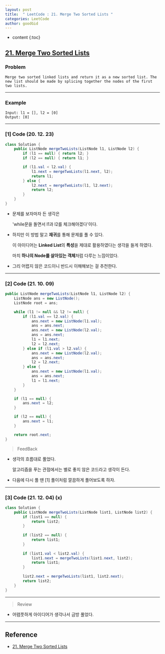 ```yaml
---
layout: post
title:  " LeetCode : 21. Merge Two Sorted Lists "
categories: LeetCode
author: goodGid
---
```

* content
{:toc}

## [21. Merge Two Sorted Lists](https://leetcode.com/problems/merge-two-sorted-lists/)

### Problem

```
Merge two sorted linked lists and return it as a new sorted list. The new list should be made by splicing together the nodes of the first two lists.
```





---

### Example

```
Input: l1 = [], l2 = [0]
Output: [0]
```

---

### [1] Code (20. 12. 23)

``` java
class Solution {
    public ListNode mergeTwoLists(ListNode l1, ListNode l2) {
        if (l1 == null) { return l2; }
        if (l2 == null) { return l1; }

        if (l1.val < l2.val) {
            l1.next = mergeTwoLists(l1.next, l2);
            return l1;
        } else {
            l2.next = mergeTwoLists(l1, l2.next);
            return l2;
        }
    }
}
```

* 문제를 보자마자 든 생각은 

  'while문을 돌면서 l1과 l2를 체크해야겠다'이다.

* 하지만 이 방법 말고 **재귀**를 통해 문제를 풀 수 있다.

  이 아이디어는 **Linked List**의 **특성**을 제대로 활용하였다는 생각을 들게 하였다.
  
  마치 **하나의 Node를 살아있는 객체**처럼 다루는 느낌이었다.

* 그리 어렵지 않은 코드이니 반드시 이해해보는 걸 추천한다.
  

---

### [2] Code (21. 10. 09)

``` java
public ListNode mergeTwoLists(ListNode l1, ListNode l2) {
    ListNode ans = new ListNode();
    ListNode root = ans;

    while (l1 != null && l2 != null) {
        if (l1.val == l2.val) {
            ans.next = new ListNode(l1.val);
            ans = ans.next;
            ans.next = new ListNode(l2.val);
            ans = ans.next;
            l1 = l1.next;
            l2 = l2.next;
        } else if (l1.val > l2.val) {
            ans.next = new ListNode(l2.val);
            ans = ans.next;
            l2 = l2.next;
        } else {
            ans.next = new ListNode(l1.val);
            ans = ans.next;
            l1 = l1.next;
        }
    }

    if (l1 == null) {
        ans.next = l2;
    }

    if (l2 == null) {
        ans.next = l1;
    }

    return root.next;
}
```

> FeedBack

* 생각의 흐름대로 풀었다.

  알고리즘을 푸는 관점에서는 별로 좋지 않은 코드라고 생각이 든다.

* 다음에 다시 풀 땐 [1] 풀이처럼 깔끔하게 풀어보도록 하자.


---

### [3] Code (21. 12. 04) (x)

``` java
class Solution {
    public ListNode mergeTwoLists(ListNode list1, ListNode list2) {
        if (list1 == null) {
            return list2;
        }
        
        if (list2 == null) {
            return list1;
        }
        
        if (list1.val < list2.val) {
            list1.next = mergeTwoLists(list1.next, list2);
            return list1;
        }
        
        list2.next = mergeTwoLists(list1, list2.next);
        return list2;
    }
}
```

---

> Review

* 어렴풋하게 아이디어가 생각나서 금방 풀었다.


---

## Reference

* [21. Merge Two Sorted Lists](https://leetcode.com/problems/merge-two-sorted-lists/)
